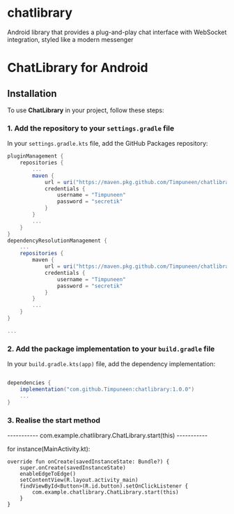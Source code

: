 # chatlibrary
Android library that provides a plug-and-play chat interface with WebSocket integration, styled like a modern messenger

# ChatLibrary for Android

## Installation

To use **ChatLibrary** in your project, follow these steps:

### 1. Add the repository to your `settings.gradle` file

In your `settings.gradle.kts` file, add the GitHub Packages repository:

```settings.gradle
pluginManagement {
    repositories {
        ...
        maven {
            url = uri("https://maven.pkg.github.com/Timpuneen/chatlibrary")
            credentials {
                username = "Timpuneen"
                password = "secretik"
            }
        }
        ...
    }
}
dependencyResolutionManagement {
    ...
    repositories {
        maven {
            url = uri("https://maven.pkg.github.com/Timpuneen/chatlibrary")
            credentials {
                username = "Timpuneen"
                password = "secretik"
            }
        }
        ...
    }
}

...

```

### 2. Add the package implementation to your `build.gradle` file

In your `build.gradle.kts(app)` file, add the dependency implementation:

```build.gradle

dependencies {
    implementation("com.github.Timpuneen:chatlibrary:1.0.0")
    ...
}

```

### 3. Realise the start method

----------- com.example.chatlibrary.ChatLibrary.start(this) -----------

for instance(MainActivity.kt):

    override fun onCreate(savedInstanceState: Bundle?) {
        super.onCreate(savedInstanceState)
        enableEdgeToEdge()
        setContentView(R.layout.activity_main)
        findViewById<Button>(R.id.button).setOnClickListener {
            com.example.chatlibrary.ChatLibrary.start(this)
        }
    }
